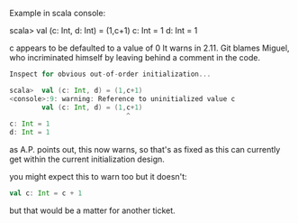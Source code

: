 Example in scala console:

scala> val (c: Int, d: Int) = (1,c+1)
c: Int = 1
d: Int = 1

c appears to be defaulted to a value of 0
It warns in 2.11. Git blames Miguel, who incriminated himself by leaving behind a comment in the code.
```scala
Inspect for obvious out-of-order initialization...
```

```scala
scala>  val (c: Int, d) = (1,c+1)
<console>:9: warning: Reference to uninitialized value c
        val (c: Int, d) = (1,c+1)
                             ^
c: Int = 1
d: Int = 1
```
as A.P. points out, this now warns, so that's as fixed as this can currently get within the current initialization design.

you might expect this to warn too but it doesn't:

```scala
val c: Int = c + 1
```

but that would be a matter for another ticket.
